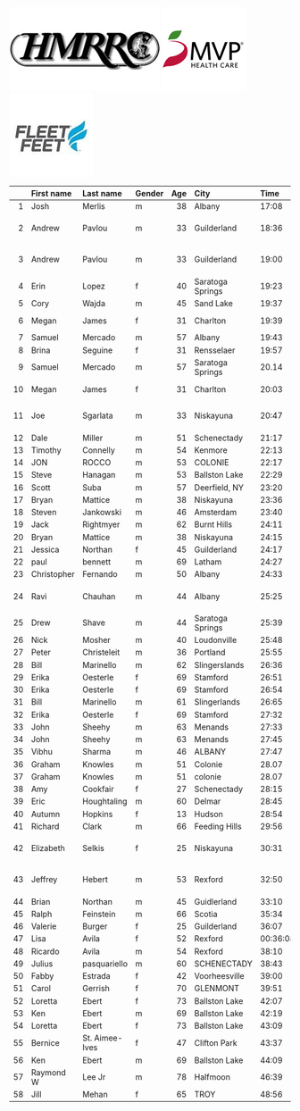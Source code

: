 ![image](hmrrc_65h.jpg) ![image](MVP-1.jpg)  ![image](FF_Logo_Stacked_7-150x118.jpg)  

|    | First name   | Last name      | Gender   |   Age | City             | Time     | Company                  | Team          |   age_grade |
|---:|:-------------|:---------------|:---------|------:|:-----------------|:---------|:-------------------------|:--------------|------------:|
|  1 | Josh         | Merlis         | m        |    38 | Albany           | 17:08    |                          | AREEP         |       77.83 |
|  2 | Andrew       | Pavlou         | m        |    33 | Guilderland      | 18:36    | Naval Nuclear Laboratory |               |       69.53 |
|  3 | Andrew       | Pavlou         | m        |    33 | Guilderland      | 19:00    | Naval Nuclear Laboratory |               |       68.06 |
|  4 | Erin         | Lopez          | f        |    40 | Saratoga Springs | 19:23    |                          | Willow Street |       78.09 |
|  5 | Cory         | Wajda          | m        |    45 | Sand Lake        | 19:37    |                          |               |       71.62 |
|  6 | Megan        | James          | f        |    31 | Charlton         | 19:39    |                          | Willow Street |       74.99 |
|  7 | Samuel       | Mercado        | m        |    57 | Albany           | 19:43    |                          |               |       78.47 |
|  8 | Brina        | Seguine        | f        |    31 | Rensselaer       | 19:57    |                          | AREEP         |       73.86 |
|  9 | Samuel       | Mercado        | m        |    57 | Saratoga Springs | 20.14    |                          |               |       77.35 |
| 10 | Megan        | James          | f        |    31 | Charlton         | 20:03    |                          | Willow Street |       73.5  |
| 11 | Joe          | Sgarlata       | m        |    33 | Niskayuna        | 20:47    | Naval Nuclear Laboratory |               |       62.22 |
| 12 | Dale         | Miller         | m        |    51 | Schenectady      | 21:17    |                          |               |       69.19 |
| 13 | Timothy      | Connelly       | m        |    54 | Kenmore          | 22:13    |                          |               |       67.92 |
| 14 | JON          | ROCCO          | m        |    53 | COLONIE          | 22:17    |                          |               |       67.16 |
| 15 | Steve        | Hanagan        | m        |    53 | Ballston Lake    | 22:29    |                          |               |       66.56 |
| 16 | Scott        | Suba           | m        |    57 | Deerfield, NY    | 23:20    |                          |               |       66.3  |
| 17 | Bryan        | Mattice        | m        |    38 | Niskayuna        | 23:36    |                          |               |       56.5  |
| 18 | Steven       | Jankowski      | m        |    46 | Amsterdam        | 23:40    |                          |               |       59.82 |
| 19 | Jack         | Rightmyer      | m        |    62 | Burnt Hills      | 24:11    |                          |               |       66.79 |
| 20 | Bryan        | Mattice        | m        |    38 | Niskayuna        | 24:15    |                          |               |       54.99 |
| 21 | Jessica      | Northan        | f        |    45 | Guilderland      | 24:17    |                          |               |       64.56 |
| 22 | paul         | bennett        | m        |    69 | Latham           | 24:27    |                          |               |       70.51 |
| 23 | Christopher  | Fernando       | m        |    50 | Albany           | 24:33    |                          |               |       59.51 |
| 24 | Ravi         | Chauhan        | m        |    44 | Albany           | 25:25    | Naval Nuclear Laboratory |               |       54.86 |
| 25 | Drew         | Shave          | m        |    44 | Saratoga Springs | 25:39    |                          |               |       54.36 |
| 26 | Nick         | Mosher         | m        |    40 | Loudonville      | 25:48    |                          |               |       52.45 |
| 27 | Peter        | Christeleit    | m        |    36 | Portland         | 25:55    |                          |               |       50.72 |
| 28 | Bill         | Marinello      | m        |    62 | Slingerslands    | 26:36    |                          |               |       60.72 |
| 29 | Erika        | Oesterle       | f        |    69 | Stamford         | 26:51    |                          |               |       77.37 |
| 30 | Erika        | Oesterle       | f        |    69 | Stamford         | 26:54    |                          |               |       77.23 |
| 31 | Bill         | Marinello      | m        |    61 | Slingerlands     | 26:65    |                          |               |       59.11 |
| 32 | Erika        | Oesterle       | f        |    69 | Stamford         | 27:32    |                          |               |       75.45 |
| 33 | John         | Sheehy         | m        |    63 | Menands          | 27:33    |                          |               |       59.15 |
| 34 | John         | Sheehy         | m        |    63 | Menands          | 27:45    |                          |               |       58.72 |
| 35 | Vibhu        | Sharma         | m        |    46 | ALBANY           | 27:47    |                          |               |       50.96 |
| 36 | Graham       | Knowles        | m        |    51 | Colonie          | 28.07    |                          |               |       52.59 |
| 37 | Graham       | Knowles        | m        |    51 | colonie          | 28.07    |                          |               |       52.59 |
| 38 | Amy          | Cookfair       | f        |    27 | Schenectady      | 28:15    |                          |               |       52.15 |
| 39 | Eric         | Houghtaling    | m        |    60 | Delmar           | 28:45    |                          |               |       55.21 |
| 40 | Autumn       | Hopkins        | f        |    13 | Hudson           | 28:54    |                          |               |       55.58 |
| 41 | Richard      | Clark          | m        |    66 | Feeding Hills    | 29:56    |                          |               |       55.92 |
| 42 | Elizabeth    | Selkis         | f        |    25 | Niskayuna        | 30:31    | Naval Nuclear Laboratory |               |       48.28 |
| 43 | Jeffrey      | Hebert         | m        |    53 | Rexford          | 32:50    | Naval Nuclear Laboratory |               |       45.58 |
| 44 | Brian        | Northan        | m        |    45 | Guidlerland      | 33:10    |                          |               |       42.36 |
| 45 | Ralph        | Feinstein      | m        |    66 | Scotia           | 35:34    |                          |               |       47.07 |
| 46 | Valerie      | Burger         | f        |    25 | Guilderland      | 36:07    |                          |               |       40.79 |
| 47 | Lisa         | Avila          | f        |    52 | Rexford          | 00:36:08 |                          |               |       46.64 |
| 48 | Ricardo      | Avila          | m        |    54 | Rexford          | 38:10    |                          |               |       39.53 |
| 49 | Julius       | pasquariello   | m        |    60 | SCHENECTADY      | 38:43    |                          |               |       41    |
| 50 | Fabby        | Estrada        | f        |    42 | Voorheesville    | 39:00    |                          |               |       39.29 |
| 51 | Carol        | Gerrish        | f        |    70 | GLENMONT         | 39:51    |                          |               |       52.86 |
| 52 | Loretta      | Ebert          | f        |    73 | Ballston Lake    | 42:07    |                          |               |       52.19 |
| 53 | Ken          | Ebert          | m        |    69 | Ballston Lake    | 42:19    |                          |               |       40.74 |
| 54 | Loretta      | Ebert          | f        |    73 | Ballston Lake    | 43:09    |                          |               |       50.94 |
| 55 | Bernice      | St. Aimee-Ives | f        |    47 | Clifton Park     | 43:37    |                          |               |       36.62 |
| 56 | Ken          | Ebert          | m        |    69 | Ballston Lake    | 44:09    |                          |               |       39.05 |
| 57 | Raymond W    | Lee Jr         | m        |    78 | Halfmoon         | 46:39    |                          |               |       42.53 |
| 58 | Jill         | Mehan          | f        |    65 | TROY             | 48:56    |                          |               |       40.25 |